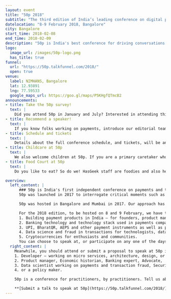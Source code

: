 ```yaml
---
layout: event
title: "50p 2018"
subtitle: "The third edition of India’s leading conference on digital payments"
datelocation: "8-9 February 2018, Bangalore"
city: Bangalore
start_time: 2018-02-08
end_time: 2018-02-09
description: "50p is India's best conference for driving conversations and discussions on the payments ecosystem in India, hosted by HasGeek. 50p was first launched in early 2017 as a way to promote discussions and debate on the emerging payment methods. It is no longer the banks and credit card companies controlling the flow of money, but the new entrants advocating electronic payment methods for the new 'digital' India."
logo:
  image_url: /images/50p-logo.png
  has_title: true
funnel:
  url: "https://50p.talkfunnel.com/2018/"
  open: true
venue:
  label: NIMHANS, Bangalore
  lat: 12.93891
  lng: 77.59533
  google_maps_url: https://goo.gl/maps/P5KHgfQTmcB2
announcements:
- title: Take the 50p survey!
  text: |
    Did you attend 50p in January and July? Interested in attending this edition? Confused by all the payments conferences? [Help improve 50p](https://goo.gl/forms/rYcnQGvvFVXvHeTx1)
- title: Recommend a speaker!
  text: |
    If you know folks working on payments, introduce our editorial team, and we will work with them for speaking at the conference. To recommend a speaker, [click here](mailto:50p.editorial@hasgeek.com).
- title: Schedule and tickets
  text: |
    Details about the full conference schedule, and tickets, will be announced soon.
- title: Childcare at 50p
  text: |
    We also welcome children at 50p. If you are a primary caretaker who wants to attend the conference, and needs support with childcare, we have it all arranged. [Learn more](https://medium.com/hasgeek/we-have-childcare-facilities-droidconin-and-all-hasgeek-conferences-going-forward-70d520762a11).
- title: Food Court at 50p
  text: |
    Do you like to eat? So do we! HasGeek staff are foodies and also health conscious. Learn more about the food court at our conferences. [Learn More](https://medium.com/@jyothsna/unravel-the-mystery-of-the-food-court-91ca62f3333f).

overview:
  left_content: |
      ### 50p is India's first independent conference on payments and the payment ecosystem.
      50p was launched in 2017 to interrogate critical moments such as demonetization, to question the binary of cash versus digital payments, and to create greater awareness in the ecosystem about [policies]((https://youtu.be/itqLNmQ_0lI)), [regulations](https://youtu.be/ZeolwOp9sk8) and the importance of [openness](https://youtu.be/KRxPwZjO-z8).

      50p was hosted in Bangalore and Mumbai in 2017. Our approach has been interdisciplinary where every participant has been exposed to policy, technology and customer acquisition issues underlying payments.

      For the 2018 edition, to be hosted on 8 and 9 February, we have taken a different approach. Specific tracks will be targeted to specific profiles in the payments ecosystem:
      1. Building payment products in India – for founders, product managers and those involved in customer acquisition and retention.
      2. Banking technology and technology stack used in payments companies – aimed at developers, architects, CTOs and technology teams.
      3. UPI, BharatQR, AEPS and other payment instruments as well as policies such as DBT (Direct Beneficiary Transfers) for those working on interoperability.
      4. Data science and fraud in transactions for technologists, data scientists, ML practitioners and analysts.
      5. Cryptocurrencies for enthusiasts and communities.
      You can choose to speak at, or participate on any one of the days of the conference.
  right_content: |
    Meanwhile, you should attend or submit a proposal to speak at 50p if you are:
    1. Developer – working on micro services, architecture, design, or any technology stack in payments,
    2. Product manager, Economic historian, Banking expert, Advocate,
    3. Data scientist working on payments and transaction fraud, Security expert,
    4. or a policy maker.

    50p is a conference for practitioners, by practitioners. Tell us about your journey with technology in payments,successes and failures in reaching out to new markets, innovative payment hacks for India, and new developments. We are all eyes and ears.

    **[Submit a talk to speak at 50p](https://50p.talkfunnel.com/2018/).**
---
```

